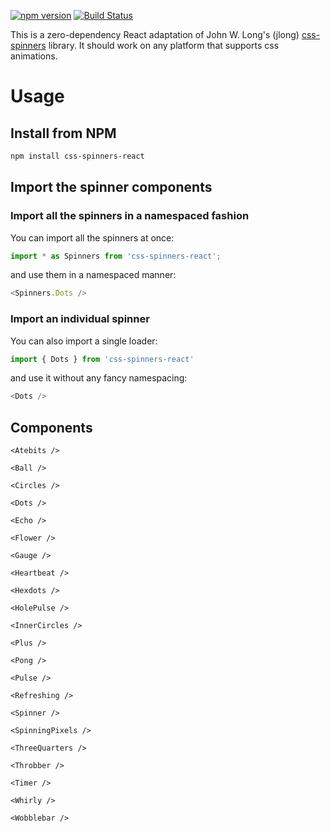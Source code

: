 [![npm version](https://badge.fury.io/js/css-spinners-react.svg)](https://badge.fury.io/js/css-spinners-react)
[![Build Status](https://travis-ci.org/ajwann/css-spinners-react.svg?branch=master)](https://travis-ci.org/ajwann/css-spinners-react)

This is a zero-dependency React adaptation of John W. Long's (jlong) [css-spinners](https://github.com/jlong/css-spinners) library. It should work on any platform that supports css animations.

# Usage

## Install from NPM
```bash
npm install css-spinners-react
```

## Import the spinner components

### Import all the spinners in a namespaced fashion
You can import all the spinners at once:
```js
import * as Spinners from 'css-spinners-react';
```
and use them in a namespaced manner:
```js
<Spinners.Dots />
```

### Import an individual spinner 
You can also import a single loader:
```js
import { Dots } from 'css-spinners-react'
```
and use it without any fancy namespacing:
```js
<Dots />
```

## Components

```<Atebits />```

```<Ball />```

```<Circles />```

```<Dots />```

```<Echo />```

```<Flower />```

```<Gauge />```

```<Heartbeat />```

```<Hexdots />```

```<HolePulse />```

```<InnerCircles />```

```<Plus />```

```<Pong />```

```<Pulse />```

```<Refreshing />```

```<Spinner />```

```<SpinningPixels />```

```<ThreeQuarters />```

```<Throbber />```

```<Timer />```

```<Whirly />```

```<Wobblebar />```
